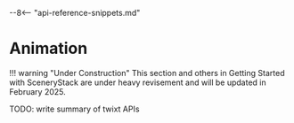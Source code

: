 --8<-- "api-reference-snippets.md"

<link rel="stylesheet" href="/css/examples.css">

# Animation

!!! warning "Under Construction"
    This section and others in Getting Started with SceneryStack are under heavy revisement
    and will be updated in February 2025.

TODO: write summary of twixt APIs
